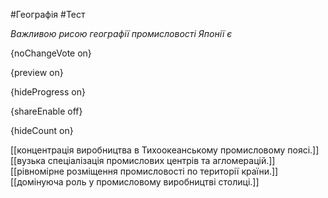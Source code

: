 #Географія #Тест

*Важливою рисою географії промисловості Японії є*

{noChangeVote on}

{preview on}

{hideProgress on}

{shareEnable off}

{hideCount on}

[[концентрація виробництва в Тихоокеанському промисловому поясі.]]
[[вузька спеціалізація промислових центрів та агломерацій.]]
[[рівномірне розміщення промисловості по території країни.]]
[[домінуюча роль у промисловому виробництві столиці.]]
